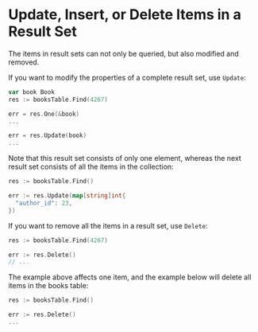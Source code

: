 # Update, Insert, or Delete Items in a Result Set

The items in result sets can not only be queried, but also modified and removed.

If you want to modify the properties of a complete result set, use `Update`:

```go
var book Book
res := booksTable.Find(4267)

err = res.One(&book)
...

err = res.Update(book)
...
```

Note that this result set consists of only one element, whereas the next result
set consists of all the items in the collection:

```go
res := booksTable.Find()

err := res.Update(map[string]int{
  "author_id": 23,
})
```

If you want to remove all the items in a result set, use `Delete`:

```go
res := booksTable.Find(4267)

err := res.Delete()
// ...
```

The example above affects one item, and the example below will delete all items
in the books table:


```go
res := booksTable.Find()

err := res.Delete()
...
```
